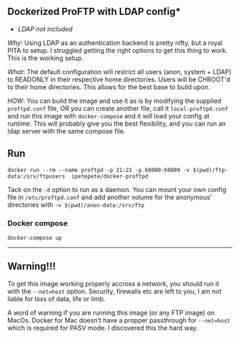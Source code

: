 ## Dockerized ProFTP with LDAP config*

* *LDAP not included*

_Why_: Using LDAP as an authentication backend is pretty nifty, but a royal PITA to setup. I struggled getting the right options to get this thing to work. This is the working setup.

_What_: The default configuration will restrict all users (anon, system + LDAP) to READONLY in their respective home directories. Users will be CHROOT'd to their home directories. This allows for the best base to build upon.

_HOW_: You can build the image and use it as is by modifying the supplied `proftpd.conf` file, *OR* you can create another file, call it `local-proftpd.conf` and run this image with `docker-compose` and it will load your config at runtime. This will probably give you the best flexibility, and you can run an ldap server with the same compose file.

## Run

`docker run --rm --name proftpd -p 21:21 -p 60000:60009 -v $(pwd)/ftp-data:/srv/ftpusers  ipetepete/docker-proftpd`

Tack on the `-d` option to run as a daemon. You can mount your own config file in `/etc/proftpd.conf` and add another volume for the anonymous' directories with `-v $(pwd)/anon-data:/srv/ftp`

### Docker compose

`docker-compose up`


--------

## Warning!!!

To get this image working properly accross a network, you should run it with the `--net=host` option. Security, firewalls etc are left to you, I am not liable for loss of data, life or limb.

A word of warning if you are running this image (or any FTP image) on MacOs. Docker for Mac doesn't have a propper passthrough for `--net=host` which is required for PASV mode. I discovered this the hard way.
